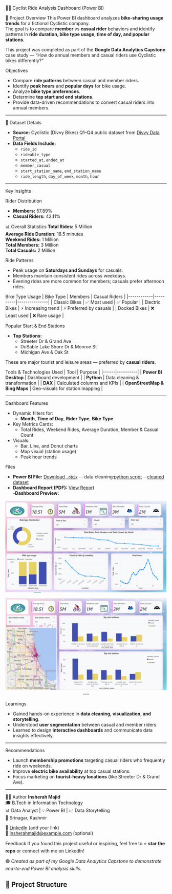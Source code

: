🚴‍♀️ Cyclist Ride Analysis Dashboard (Power BI)

🧾 Project Overview
This Power BI dashboard analyzes **bike-sharing usage trends** for a fictional Cyclistic company.  
The goal is to compare **member** vs **casual rider** behaviors and identify patterns in **ride duration, bike type usage, time of day, and popular stations**.

This project was completed as part of the **Google Data Analytics Capstone** case study — “How do annual members and casual riders use Cyclistic bikes differently?”



 Objectives
- Compare **ride patterns** between casual and member riders.  
- Identify **peak hours** and **popular days** for bike usage.  
- Analyze **bike type preferences**.  
- Determine **top start and end stations**.  
- Provide data-driven recommendations to convert casual riders into annual members.

---

 📂 Dataset Details
- **Source:** Cyclistic (Divvy Bikes) Q1–Q4 public dataset from [Divvy Data Portal](https://divvy-tripdata.s3.amazonaws.com/index.html)  
- **Data Fields Include:**  
  - `ride_id`  
  - `rideable_type`  
  - `started_at`, `ended_at`  
  - `member_casual`  
  - `start_station_name`, `end_station_name`  
  - `ride_length`, `day_of_week`, `month`, `hour`

---

  Key Insights

 Rider Distribution
- **Members:** 57.89%  
- **Casual Riders:** 42.11%

 📊 Overall Statistics
 **Total Rides:** 5 Million  
 **Average Ride Duration:** 18.5 minutes  
 **Weekend Rides:** 1 Million  
 **Total Members:** 3 Million  
 **Total Casuals:** 2 Million  

 Ride Patterns
- Peak usage on **Saturdays and Sundays** for casuals.  
- Members maintain consistent rides across weekdays.  
- Evening rides are more common for members; casuals prefer afternoon rides.

 Bike Type Usage
| Bike Type | Members | Casual Riders |
|------------|----------|---------------|
| Classic Bikes | ✅ Most used | ✅ Popular |
| Electric Bikes | ⚡ Increasing trend | ⚡ Preferred by casuals |
| Docked Bikes | ❌ Least used | ❌ Rare usage |

 Popular Start & End Stations
- **Top Stations:**  
  - Streeter Dr & Grand Ave  
  - DuSable Lake Shore Dr & Monroe St  
  - Michigan Ave & Oak St  

These are major tourist and leisure areas — preferred by **casual riders**.



 Tools & Technologies Used
| Tool | Purpose |
|------|----------|
| **Power BI Desktop** | Dashboard development |
| **Python** | Data cleaning & transformation |
| **DAX** | Calculated columns and KPIs |
| **OpenStreetMap & Bing Maps** | Geo-visuals for station mapping |

---

Dashboard Features
- Dynamic filters for:
  - **Month**, **Time of Day**, **Rider Type**, **Bike Type**
- Key Metrics Cards:
  - Total Rides, Weekend Rides, Average Duration, Member & Casual Count
- Visuals:
  - Bar, Line, and Donut charts  
  - Map visual (station usage)  
  - Peak hour trends  




Files
-  **Power BI File:** [Download `.pbix`](https://drive.google.com/file/d/1M8cS63JFXJz09JadQ8XT0Zo_xb6mi2W_/view?usp=sharing)
 -- data cleaning:[python script](python/cyclist.ipynb)
--[cleaned dataset](dataset/cyclist_cleaned.csv)
- **Dashboard Report (PDF):** [View Report](reports/Cyclists_R\project.pdf)  
-**Dashboard Preview:**  
 <p align="center">
    <img src="Images/cyc1.png"
     </p>
   <p align="center">
    <img src="Images/cyc2.png"
     </p>
---

 Learnings
- Gained hands-on experience in **data cleaning, visualization, and storytelling**.  
- Understood **user segmentation** between casual and member riders.  
- Learned to design **interactive dashboards** and communicate data insights effectively.

---

 Recommendations
- Launch **membership promotions** targeting casual riders who frequently ride on weekends.  
- Improve **electric bike availability** at top casual stations.  
- Focus marketing on **tourist-heavy locations** (like Streeter Dr & Grand Ave).

---

👩‍💻 Author
**Insherah Majid**  
🎓 B.Tech in Information Technology  
📊 Data Analyst | 💡 Power BI | 📈 Data Storytelling  
📍 Srinagar, Kashmir  

🔗 [LinkedIn](#) (add your link)  
📧 insherahmajid@example.com (optional)



 Feedback
If you found this project useful or inspiring, feel free to ⭐ **star the repo** or connect with me on LinkedIn!  



🟢 *Created as part of my Google Data Analytics Capstone to demonstrate end-to-end Power BI analysis skills.*


## 📁 Project Structure

